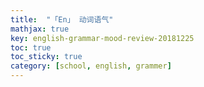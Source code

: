 ```yaml
---
title:  "「En」 动词语气"
mathjax: true
key: english-grammar-mood-review-20181225
toc: true
toc_sticky: true
category: [school, english, grammer]
---
```

